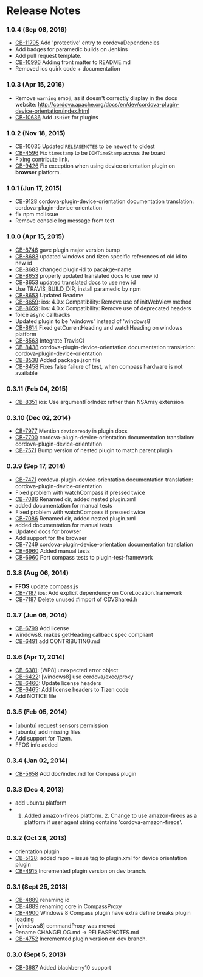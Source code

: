 <!--
#
# Licensed to the Apache Software Foundation (ASF) under one
# or more contributor license agreements.  See the NOTICE file
# distributed with this work for additional information
# regarding copyright ownership.  The ASF licenses this file
# to you under the Apache License, Version 2.0 (the
# "License"); you may not use this file except in compliance
# with the License.  You may obtain a copy of the License at
# 
# http://www.apache.org/licenses/LICENSE-2.0
# 
# Unless required by applicable law or agreed to in writing,
# software distributed under the License is distributed on an
# "AS IS" BASIS, WITHOUT WARRANTIES OR CONDITIONS OF ANY
#  KIND, either express or implied.  See the License for the
# specific language governing permissions and limitations
# under the License.
#
-->
# Release Notes

### 1.0.4 (Sep 08, 2016)
* [CB-11795](https://issues.apache.org/jira/browse/CB-11795) Add 'protective' entry to cordovaDependencies
* Add badges for paramedic builds on Jenkins
* Add pull request template.
* [CB-10996](https://issues.apache.org/jira/browse/CB-10996) Adding front matter to README.md
* Removed ios quirk code + documentation

### 1.0.3 (Apr 15, 2016)
* Remove `warning` emoji, as it doesn't correctly display in the docs website: http://cordova.apache.org/docs/en/dev/cordova-plugin-device-orientation/index.html
* [CB-10636](https://issues.apache.org/jira/browse/CB-10636) Add `JSHint` for plugins

### 1.0.2 (Nov 18, 2015)
* [CB-10035](https://issues.apache.org/jira/browse/CB-10035) Updated `RELEASENOTES` to be newest to oldest
* [CB-4596](https://issues.apache.org/jira/browse/CB-4596) Fix `timestamp` to be `DOMTimeStamp` across the board
* Fixing contribute link.
* [CB-9426](https://issues.apache.org/jira/browse/CB-9426) Fix exception when using device orientation plugin on **browser** platform.

### 1.0.1 (Jun 17, 2015)
* [CB-9128](https://issues.apache.org/jira/browse/CB-9128) cordova-plugin-device-orientation documentation translation: cordova-plugin-device-orientation
* fix npm md issue
* Remove console log message from test

### 1.0.0 (Apr 15, 2015)
* [CB-8746](https://issues.apache.org/jira/browse/CB-8746) gave plugin major version bump
* [CB-8683](https://issues.apache.org/jira/browse/CB-8683) updated windows and tizen specific references of old id to new id
* [CB-8683](https://issues.apache.org/jira/browse/CB-8683) changed plugin-id to pacakge-name
* [CB-8653](https://issues.apache.org/jira/browse/CB-8653) properly updated translated docs to use new id
* [CB-8653](https://issues.apache.org/jira/browse/CB-8653) updated translated docs to use new id
* Use TRAVIS_BUILD_DIR, install paramedic by npm
* [CB-8653](https://issues.apache.org/jira/browse/CB-8653) Updated Readme
* [CB-8659](https://issues.apache.org/jira/browse/CB-8659): ios: 4.0.x Compatibility: Remove use of initWebView method
* [CB-8659](https://issues.apache.org/jira/browse/CB-8659): ios: 4.0.x Compatibility: Remove use of deprecated headers
* force async callbacks
* Updated plugin to be 'windows' instead of 'windows8'
* [CB-8614](https://issues.apache.org/jira/browse/CB-8614) Fixed getCurrentHeading and watchHeading on windows platform
* [CB-8563](https://issues.apache.org/jira/browse/CB-8563) Integrate TravisCI
* [CB-8438](https://issues.apache.org/jira/browse/CB-8438) cordova-plugin-device-orientation documentation translation: cordova-plugin-device-orientation
* [CB-8538](https://issues.apache.org/jira/browse/CB-8538) Added package.json file
* [CB-8458](https://issues.apache.org/jira/browse/CB-8458) Fixes false failure of test, when compass hardware is not available

### 0.3.11 (Feb 04, 2015)
* [CB-8351](https://issues.apache.org/jira/browse/CB-8351) ios: Use argumentForIndex rather than NSArray extension

### 0.3.10 (Dec 02, 2014)
* [CB-7977](https://issues.apache.org/jira/browse/CB-7977) Mention `deviceready` in plugin docs
* [CB-7700](https://issues.apache.org/jira/browse/CB-7700) cordova-plugin-device-orientation documentation translation: cordova-plugin-device-orientation
* [CB-7571](https://issues.apache.org/jira/browse/CB-7571) Bump version of nested plugin to match parent plugin

### 0.3.9 (Sep 17, 2014)
* [CB-7471](https://issues.apache.org/jira/browse/CB-7471) cordova-plugin-device-orientation documentation translation: cordova-plugin-device-orientation
* Fixed problem with watchCompass if pressed twice
* [CB-7086](https://issues.apache.org/jira/browse/CB-7086) Renamed dir, added nested plugin.xml
* added documentation for manual tests
* Fixed problem with watchCompass if pressed twice
* [CB-7086](https://issues.apache.org/jira/browse/CB-7086) Renamed dir, added nested plugin.xml
* added documentation for manual tests
* Updated docs for browser
* Add support for the browser
* [CB-7249](https://issues.apache.org/jira/browse/CB-7249) cordova-plugin-device-orientation documentation translation
* [CB-6960](https://issues.apache.org/jira/browse/CB-6960) Added manual tests
* [CB-6960](https://issues.apache.org/jira/browse/CB-6960) Port compass tests to plugin-test-framework

### 0.3.8 (Aug 06, 2014)
* **FFOS** update compass.js
* [CB-7187](https://issues.apache.org/jira/browse/CB-7187) ios: Add explicit dependency on CoreLocation.framework
* [CB-7187](https://issues.apache.org/jira/browse/CB-7187) Delete unused #import of CDVShared.h

### 0.3.7 (Jun 05, 2014)
* [CB-6799](https://issues.apache.org/jira/browse/CB-6799) Add license
* windows8. makes getHeading callback spec compliant
* [CB-6491](https://issues.apache.org/jira/browse/CB-6491) add CONTRIBUTING.md

### 0.3.6 (Apr 17, 2014)
* [CB-6381](https://issues.apache.org/jira/browse/CB-6381): [WP8] unexpected error object
* [CB-6422](https://issues.apache.org/jira/browse/CB-6422): [windows8] use cordova/exec/proxy
* [CB-6460](https://issues.apache.org/jira/browse/CB-6460): Update license headers
* [CB-6465](https://issues.apache.org/jira/browse/CB-6465): Add license headers to Tizen code
* Add NOTICE file

### 0.3.5 (Feb 05, 2014)
* [ubuntu] request sensors permission
* [ubuntu] add missing files
* Add support for Tizen.
* FFOS info added

### 0.3.4 (Jan 02, 2014)
* [CB-5658](https://issues.apache.org/jira/browse/CB-5658) Add doc/index.md for Compass plugin

### 0.3.3 (Dec 4, 2013)
* add ubuntu platform
* 1. Added amazon-fireos platform. 2. Change to use amazon-fireos as a platform if user agent string contains 'cordova-amazon-fireos'.

### 0.3.2 (Oct 28, 2013)
* orientation plugin
* [CB-5128](https://issues.apache.org/jira/browse/CB-5128): added repo + issue tag to plugin.xml for device orientation plugin
* [CB-4915](https://issues.apache.org/jira/browse/CB-4915) Incremented plugin version on dev branch.

### 0.3.1 (Sept 25, 2013)
* [CB-4889](https://issues.apache.org/jira/browse/CB-4889) renaming id
* [CB-4889](https://issues.apache.org/jira/browse/CB-4889) renaming core in CompassProxy
* [CB-4900](https://issues.apache.org/jira/browse/CB-4900) Windows 8 Compass plugin have extra define breaks plugin loading
* [windows8] commandProxy was moved
* Rename CHANGELOG.md -> RELEASENOTES.md
* [CB-4752](https://issues.apache.org/jira/browse/CB-4752) Incremented plugin version on dev branch.

### 0.3.0 (Sept 5, 2013)
* [CB-3687](https://issues.apache.org/jira/browse/CB-3687) Added blackberry10 support
